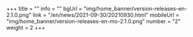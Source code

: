 +++
title = ""
info = ""
bgUrl = "img/home_banner/version-releases-en-2.1.0.png"
link = "/en/news/2021-09-30/20210930.html"
mobileUrl = "img/home_banner/version-releases-en-mo-2.1.0.png"
number = "2"
weight =  2
+++
